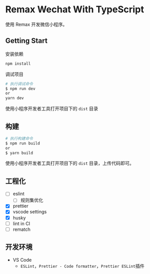 # Remax Wechat With TypeScript

使用 Remax 开发微信小程序。

## Getting Start

安装依赖

```bash
npm install
```

调试项目

```bash
# 执行调试命令
$ npm run dev
or
yarn dev
```

使用小程序开发者工具打开项目下的 `dist` 目录

## 构建

```bash
# 执行构建命令
$ npm run build
or
$ yarn build
```

使用小程序开发者工具打开项目下的 `dist` 目录，上传代码即可。

## 工程化

- [ ] eslint
  - [ ] 规则集优化
- [x] prettier
- [x] vscode settings
- [x] husky
- [ ] lint in CI
- [ ] rematch

## 开发环境

- VS Code
  - `ESLint`，`Prettier - Code formatter`，`Prettier ESLint`插件
